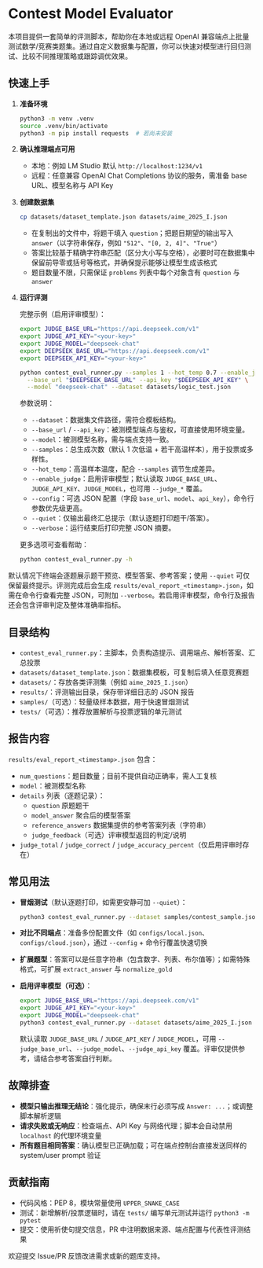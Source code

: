 # Contest Model Evaluator

本项目提供一套简单的评测脚本，帮助你在本地或远程 OpenAI 兼容端点上批量测试数学/竞赛类题集。通过自定义数据集与配置，你可以快速对模型进行回归测试、比较不同推理策略或跟踪调优效果。

## 快速上手
1. **准备环境**
   ```bash
   python3 -m venv .venv
   source .venv/bin/activate
   python3 -m pip install requests  # 若尚未安装
   ```
2. **确认推理端点可用**
   - 本地：例如 LM Studio 默认 `http://localhost:1234/v1`
   - 远程：任意兼容 OpenAI Chat Completions 协议的服务，需准备 base URL、模型名称与 API Key
3. **创建数据集**
   ```bash
   cp datasets/dataset_template.json datasets/aime_2025_I.json
   ```
   - 在复制出的文件中，将题干填入 `question`；把题目期望的输出写入 `answer`（以字符串保存，例如 `"512"`、`"[0, 2, 4]"`、`"True"`）
   - 答案比较基于精确字符串匹配（区分大小写与空格），必要时可在数据集中保留前导零或括号等格式，并确保提示能够让模型生成该格式
   - 题目数量不限，只需保证 `problems` 列表中每个对象含有 `question` 与 `answer`
4. **运行评测**

   完整示例（启用评审模型）：
   ```bash
   export JUDGE_BASE_URL="https://api.deepseek.com/v1"
   export JUDGE_API_KEY="<your-key>"
   export JUDGE_MODEL="deepseek-chat"
   export DEEPSEEK_BASE_URL="https://api.deepseek.com/v1"
   export DEEPSEEK_API_KEY="<your-key>"

   python contest_eval_runner.py --samples 1 --hot_temp 0.7 --enable_judge \
     --base_url "$DEEPSEEK_BASE_URL" --api_key "$DEEPSEEK_API_KEY" \
     --model "deepseek-chat" --dataset datasets/logic_test.json
   ```
   参数说明：
   - `--dataset`：数据集文件路径，需符合模板结构。
   - `--base_url` / `--api_key`：被测模型端点与鉴权，可直接使用环境变量。
   - `--model`：被测模型名称，需与端点支持一致。
   - `--samples`：总生成次数（默认 1 次低温 + 若干高温样本），用于投票或多样性。
   - `--hot_temp`：高温样本温度，配合 `--samples` 调节生成差异。
   - `--enable_judge`：启用评审模型；默认读取 `JUDGE_BASE_URL`、`JUDGE_API_KEY`、`JUDGE_MODEL`，也可用 `--judge_*` 覆盖。
   - `--config`：可选 JSON 配置（字段 `base_url`、`model`、`api_key`），命令行参数优先级更高。
   - `--quiet`：仅输出最终汇总提示（默认逐题打印题干/答案）。
   - `--verbose`：运行结束后打印完整 JSON 摘要。

   更多选项可查看帮助：
   ```bash
   python contest_eval_runner.py -h
   ```

默认情况下终端会逐题展示题干预览、模型答案、参考答案；使用 `--quiet` 可仅保留最终提示。评测完成后会生成 `results/eval_report_<timestamp>.json`，如需在命令行查看完整 JSON，可附加 `--verbose`。若启用评审模型，命令行及报告还会包含评审判定及整体准确率指标。

## 目录结构
- `contest_eval_runner.py`：主脚本，负责构造提示、调用端点、解析答案、汇总投票
- `datasets/dataset_template.json`：数据集模板，可复制后填入任意竞赛题
- `datasets/`：存放各类评测集（例如 `aime_2025_I.json`）
- `results/`：评测输出目录，保存带详细日志的 JSON 报告
- `samples/`（可选）：轻量级样本数据，用于快速冒烟测试
- `tests/`（可选）：推荐放置解析与投票逻辑的单元测试

## 报告内容
`results/eval_report_<timestamp>.json` 包含：
- `num_questions`：题目数量；目前不提供自动正确率，需人工复核
- `model`：被测模型名称
- `details` 列表（逐题记录）：
  - `question` 原题题干
  - `model_answer` 聚合后的模型答案
  - `reference_answers` 数据集提供的参考答案列表（字符串）
  - `judge_feedback`（可选）评审模型返回的判定/说明
- `judge_total` / `judge_correct` / `judge_accuracy_percent`（仅启用评审时存在）

## 常见用法
- **冒烟测试**（默认逐题打印，如需更安静可加 `--quiet`）：
  ```bash
  python3 contest_eval_runner.py --dataset samples/contest_sample.json --model "openai/gpt-oss-20b" --samples 1
  ```
- **对比不同端点**：准备多份配置文件（如 `configs/local.json`、`configs/cloud.json`），通过 `--config` + 命令行覆盖快速切换
- **扩展题型**：答案可以是任意字符串（包含数字、列表、布尔值等）；如需特殊格式，可扩展 `extract_answer` 与 `normalize_gold`

- **启用评审模型（可选）**：
  ```bash
  export JUDGE_BASE_URL="https://api.deepseek.com/v1"
  export JUDGE_API_KEY="<your-key>"
  export JUDGE_MODEL="deepseek-chat"
  python3 contest_eval_runner.py --dataset datasets/aime_2025_I.json --enable_judge --samples 1
  ```
  默认读取 `JUDGE_BASE_URL` / `JUDGE_API_KEY` / `JUDGE_MODEL`，可用 `--judge_base_url`、`--judge_model`、`--judge_api_key` 覆盖。评审仅提供参考，请结合参考答案自行判断。

## 故障排查
- **模型只输出推理无结论**：强化提示，确保末行必须写成 `Answer: ...`；或调整脚本解析逻辑
- **请求失败或无响应**：检查端点、API Key 与网络代理；脚本会自动禁用 `localhost` 的代理环境变量
- **所有题目相同答案**：确认模型已正确加载；可在端点控制台直接发送同样的 system/user prompt 验证

## 贡献指南
- 代码风格：PEP 8，模块常量使用 `UPPER_SNAKE_CASE`
- 测试：新增解析/投票逻辑时，请在 `tests/` 编写单元测试并运行 `python3 -m pytest`
- 提交：使用祈使句提交信息，PR 中注明数据来源、端点配置与代表性评测结果

欢迎提交 Issue/PR 反馈改进需求或新的题库支持。
